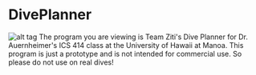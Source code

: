 DivePlanner
===========
![alt tag](http://www.scuba-tutor.com/diving-equipment/tanks/images/scuba-tanks.jpg)
The program you are viewing is Team Ziti's Dive Planner for Dr. Auernheimer's ICS 414 class at the University of Hawaii at Manoa. This program is just a prototype and is not intended for commercial use. So please do not use on real dives!
